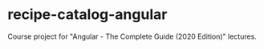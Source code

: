 # recipe-catalog-angular
Course project for "Angular - The Complete Guide (2020 Edition)" lectures.
